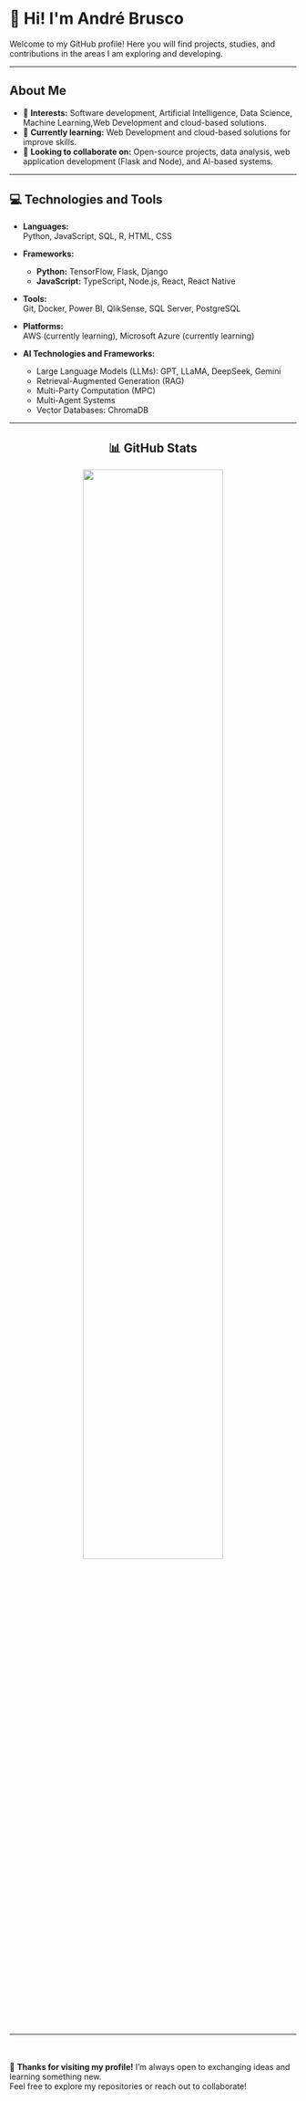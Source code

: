 # 👋 Hi! I'm André Brusco

Welcome to my GitHub profile! Here you will find projects, studies, and contributions in the areas I am exploring and developing.

---

## About Me
- 👀 **Interests:** Software development, Artificial Intelligence, Data Science, Machine Learning,Web Development and cloud-based solutions.
- 🌱 **Currently learning:** Web Development and cloud-based solutions for improve skills.
- 💼 **Looking to collaborate on:** Open-source projects, data analysis, web application development (Flask and Node), and AI-based systems.

---

## 💻 Technologies and Tools

- **Languages:**  
  Python, JavaScript, SQL, R, HTML, CSS

- **Frameworks:**  
  - **Python:** TensorFlow, Flask, Django  
  - **JavaScript:** TypeScript, Node.js, React, React Native

- **Tools:**  
  Git, Docker, Power BI, QlikSense, SQL Server, PostgreSQL

- **Platforms:**  
  AWS (currently learning), Microsoft Azure (currently learning)

- **AI Technologies and Frameworks:**  
  - Large Language Models (LLMs): GPT, LLaMA, DeepSeek, Gemini
  - Retrieval-Augmented Generation (RAG)  
  - Multi-Party Computation (MPC)  
  - Multi-Agent Systems  
  - Vector Databases: ChromaDB

---


<h2 align="center">📊 GitHub Stats</h2>

<div align="center">
  <img src="https://github-readme-stats.vercel.app/api/top-langs/?username=AndreBrusco&layout=compact&theme=tokyonight" width="70%"/>
</div>

---
<br><br/>
🌟 **Thanks for visiting my profile!** I’m always open to exchanging ideas and learning something new.  
Feel free to explore my repositories or reach out to collaborate!

